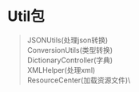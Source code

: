 # Util包

> JSONUtils(处理json转换)\
> ConversionUtils(类型转换)\
> DictionaryController(字典)\
> XMLHelper(处理xml)\
> ResourceCenter(加载资源文件)\

